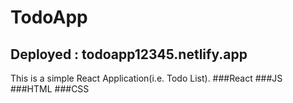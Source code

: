 # TodoApp
## Deployed : todoapp12345.netlify.app
This is a simple React Application(i.e. Todo List).
###React ###JS ###HTML ###CSS
